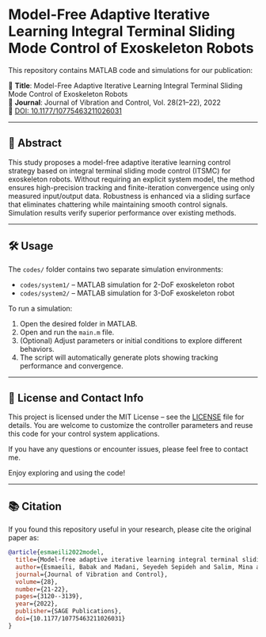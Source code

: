 # Model-Free Adaptive Iterative Learning Integral Terminal Sliding Mode Control of Exoskeleton Robots

This repository contains MATLAB code and simulations for our publication:

📄 **Title**: Model-Free Adaptive Iterative Learning Integral Terminal Sliding Mode Control of Exoskeleton Robots  
📰 **Journal**: Journal of Vibration and Control, Vol. 28(21–22), 2022  
🔗 [DOI: 10.1177/10775463211026031](https://doi.org/10.1177/10775463211026031)

---

## 🧠 Abstract

This study proposes a model-free adaptive iterative learning control strategy based on integral terminal sliding mode control (ITSMC) for exoskeleton robots. Without requiring an explicit system model, the method ensures high-precision tracking and finite-iteration convergence using only measured input/output data. Robustness is enhanced via a sliding surface that eliminates chattering while maintaining smooth control signals. Simulation results verify superior performance over existing methods.

---

## 🛠 Usage

The `codes/` folder contains two separate simulation environments:

- `codes/system1/` – MATLAB simulation for 2-DoF exoskeleton robot
- `codes/system2/` – MATLAB simulation for 3-DoF exoskeleton robot

To run a simulation:

1. Open the desired folder in MATLAB.
2. Open and run the `main.m` file.
3. (Optional) Adjust parameters or initial conditions to explore different behaviors.
4. The script will automatically generate plots showing tracking performance and convergence.

---

## 📜 License and Contact Info

This project is licensed under the MIT License – see the [LICENSE](LICENSE) file for details. You are welcome to customize the controller parameters and reuse this code for your control system applications.

If you have any questions or encounter issues, please feel free to contact me.

Enjoy exploring and using the code!

---

## 📚 Citation

If you found this repository useful in your research, please cite the original paper as:

```bibtex
@article{esmaeili2022model,
  title={Model-free adaptive iterative learning integral terminal sliding mode control of exoskeleton robots},
  author={Esmaeili, Babak and Madani, Seyedeh Sepideh and Salim, Mina and Baradarannia, Mahdi and Khanmohammadi, Sohrab},
  journal={Journal of Vibration and Control},
  volume={28},
  number={21-22},
  pages={3120--3139},
  year={2022},
  publisher={SAGE Publications},
  doi={10.1177/10775463211026031}
}
